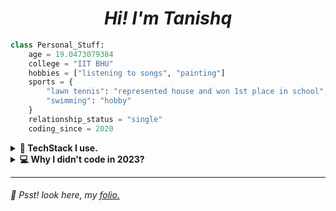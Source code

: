 <h1 align="center"><b><i>Hi! I'm Tanishq</i></b></h1>

```python
class Personal_Stuff:
    age = 19.0473079384
    college = "IIT BHU"
    hobbies = ["listening to songs", "painting"]
    sports = {
        "lawn tennis": "represented house and won 1st place in school",
        "swimming": "hobby"
    }
    relationship_status = "single"
    coding_since = 2020
```


<details>
<summary><b>💽 TechStack I use.</b></summary>
<b><small>Pretty much all the tech depends on what I've make.</small></b>

-   #### _**Languages**_
    - **`Typescript`, `Python`, `SQL`, `YML`, `bash-script`, `cpp`**
    - **`Tailwindcss`, `css`**

-   #### _**Frontend**_
    - **`Reactjs`, `Nextjs`, `Fresh`**

-   #### _**Backend**_
    - **`Cloud Platform`: &ensp;`AWS`, `GCP`**
    - **`Runtime`: &ensp;`Node`, `Deno`**
    - **`DNS Hosting`: &ensp;`Netlify`, `Cloudflare`**

-   #### _**Databases / Storage**_
    - **`DynamoDB, S3 (AWS)`, `MongoDB`, `Firebase`, `Postgresql`**

-   #### _**Others**_
    - **`Nginx`, `Docker`, `Linux`**
    - **`CI/CD (github actions)`**

</br>

</details>


<details>
<summary><b>💻 Why I didn't code in 2023?</b></summary>
  
1. <h5>From class 10<sup>th</sup> to 12<sup>th</sup> I was just doing coding all day, learning new tech, which lead to 81%ile (50/300) in JEE Mains 2023 (not qualified for JEE ADV).</h5>
2. <h5>On April 2023 I decided to take a drop and prepare again, I didn't touched my laptop for that year and got into IIT BHU with 97.3%ile (190/300) in JEE Mains.</h5>

</details>


---
###### 🤫 Psst! look here, my [folio.](https://tanishqsingh.com)
